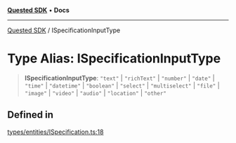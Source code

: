 [**Quested SDK**](../README.md) • **Docs**

***

[Quested SDK](../README.md) / ISpecificationInputType

# Type Alias: ISpecificationInputType

> **ISpecificationInputType**: `"text"` \| `"richText"` \| `"number"` \| `"date"` \| `"time"` \| `"datetime"` \| `"boolean"` \| `"select"` \| `"multiselect"` \| `"file"` \| `"image"` \| `"video"` \| `"audio"` \| `"location"` \| `"other"`

## Defined in

[types/entities/ISpecification.ts:18](https://github.com/Quested-io/QuestedSDK/blob/2e6c04e8f318a3592a251a7c2085060b87b2bc38/src/types/entities/ISpecification.ts#L18)
